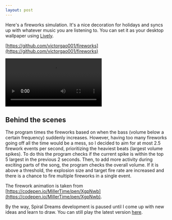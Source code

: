 ```yaml
---
layout: post
---
```


Here's a fireworks simulation. It's a nice decoration for holidays and syncs up with whatever music you are listening to. You can set it as your desktop wallpaper using [Lively](https://github.com/rocksdanister/lively).

[https://github.com/victorgao001/fireworks](https://github.com/victorgao001/fireworks)

<video controls style="max-width:100%"><source src="{{'/assets/images/2024-02-14 fireworks.webm' | relative_url}}"></video>

## Behind the scenes

The program times the fireworks based on when the bass (volume below a certain frequency) suddenly increases. However, having too many fireworks going off all the time would be a mess, so I decided to aim for at most 2.5 firework events per second, prioritizing the heaviest beats (largest volume spikes). To do this the program checks if the current spike is within the top 5 largest in the previous 2 seconds. Then, to add more activity during exciting parts of the song, the program checks the overall volume. If it is above a threshold, the explosion size and target fire rate are increased and there is a chance to fire multiple fireworks in a single event.

The firework animation is taken from [https://codepen.io/MillerTime/pen/XgpNwb](https://codepen.io/MillerTime/pen/XgpNwb).

By the way, Spiral Dreams development is paused until I come up with new ideas and learn to draw. You can still play the latest version [here](https://github.com/victorgao001/Spiral-Dreams/releases/).